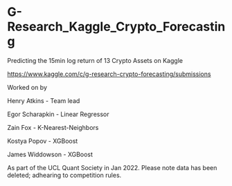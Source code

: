 # G-Research_Kaggle_Crypto_Forecasting
Predicting the 15min log return of 13 Crypto Assets on Kaggle 


https://www.kaggle.com/c/g-research-crypto-forecasting/submissions


Worked on by 


Henry Atkins - Team lead


Egor Scharapkin - Linear Regressor


Zain Fox - K-Nearest-Neighbors


Kostya Popov - XGBoost


James Widdowson - XGBoost


As part of the UCL Quant Society in Jan 2022. Please note data has been deleted; adhearing to competition rules.


